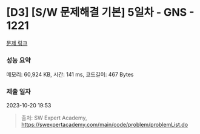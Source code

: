 # [D3] [S/W 문제해결 기본] 5일차 - GNS - 1221 

[문제 링크](https://swexpertacademy.com/main/code/problem/problemDetail.do?contestProbId=AV14jJh6ACYCFAYD) 

### 성능 요약

메모리: 60,924 KB, 시간: 141 ms, 코드길이: 467 Bytes

### 제출 일자

2023-10-20 19:53



> 출처: SW Expert Academy, https://swexpertacademy.com/main/code/problem/problemList.do